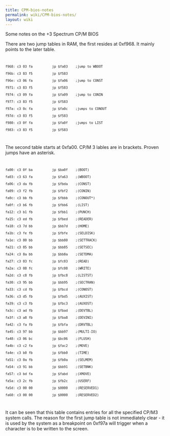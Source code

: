 ```yaml
---
title: CPM-bios-notes
permalink: wiki/CPM-bios-notes/
layout: wiki
---
```


Some notes on the +3 Spectrum CP/M BIOS

There are two jump tables in RAM, the first resides at 0xf968. It mainly
points to the later table. <code>

    f968: c3 03 fa          jp $fa03    ;jump to WBOOT

    f96b: c3 83 f5          jp $f583         

    f96e: c3 06 fa          jp $fa06    ;jump to CONST

    f971: c3 83 f5          jp $f583           

    f974: c3 09 fa          jp $fa09    ;jump to CONIN        

    f977: c3 83 f5          jp $f583           

    f97a: c3 0c fa          jp $fa0c    ;jumps to CONOUT

    f97d: c3 83 f5          jp $f583           

    f980: c3 0f fa          jp $fa0f    ;jumps to LIST     

    f983: c3 83 f5          jp $f583           

</code> The second table starts at 0xfa00. CP/M 3 lables are in
brackets. Proven jumps have an asterisk. <code>

    fa00: c3 0f ba          jp $ba0f    ;(BOOT)

    fa03: c3 63 fa          jp $fa63    ;(WBOOT)

    fa06: c3 da fb          jp $fbda    ;(CONST)

    fa09: c3 f2 fb          jp $fbf2    ;(CONIN)

    fa0c: c3 bb fb          jp $fbbb    ;(CONOUT*)

    fa0f: c3 b6 fb          jp $fbb6    ;(LIST)

    fa12: c3 b1 fb          jp $fbb1    ;(PUNCH)

    fa15: c3 ed fb          jp $fbed    ;(READER)

    fa18: c3 7d bb          jp $bb7d    ;(HOME)

    fa1b: c3 fe fb          jp $fbfe    ;(SELDISK)

    fa1e: c3 80 bb          jp $bb80    ;(SETTRACK)

    fa21: c3 85 bb          jp $bb85    ;(SETSEC)

    fa24: c3 8a bb          jp $bb8a    ;(SETDMA)

    fa27: c3 03 fc          jp $fc03    ;(READ)

    fa2a: c3 08 fc          jp $fc08    ;(WRITE)

    fa2d: c3 c8 fb          jp $fbc8    ;(LISTST)

    fa30: c3 95 bb          jp $bb95    ;(SECTRAN)

    fa33: c3 cd fb          jp $fbcd    ;(CONOST)

    fa36: c3 d5 fb          jp $fbd5    ;(AUXIST)

    fa39: c3 c3 fb          jp $fbc3    ;(AUXOST)

    fa3c: c3 ad fb          jp $fbad    ;(DEVTBL)

    fa3f: c3 a8 fb          jp $fba8    ;(DEVINI)

    fa42: c3 fa fb          jp $fbfa    ;(DRVTBL)

    fa45: c3 97 bb          jp $bb97    ;(MULTI-IO)

    fa48: c3 06 bc          jp $bc06    ;(FLUSH)

    fa4b: c3 c2 fa          jp $fac2    ;(MOVE)

    fa4e: c3 b0 fb          jp $fbb0    ;(TIME)

    fa51: c3 0a fb          jp $fb0a    ;(SELMEM)

    fa54: c3 91 bb          jp $bb91    ;(SETBNK)

    fa57: c3 bd fa          jp $fabd    ;(XMOVE)

    fa5a: c3 2c fb          jp $fb2c    ;(USERF)

    fa5d: c3 00 00          jp $0000    ;(RESERVED1)

    fa60: c3 00 00          jp $0000    ;(RESERVED2)

</code> It can be seen that this table contains entries for all the
specified CP/M3 system calls. The reason for the first jump table is not
immediately clear - it is used by the system as a breakpoint on 0xf97a
will trigger when a character is to be written to the screen.
